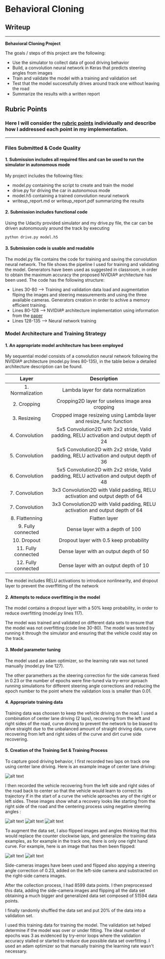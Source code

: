 
# **Behavioral Cloning**

## Writeup


---

**Behavioral Cloning Project**

The goals / steps of this project are the following:
* Use the simulator to collect data of good driving behavior
* Build, a convolution neural network in Keras that predicts steering angles from images
* Train and validate the model with a training and validation set
* Test that the model successfully drives around track one without leaving the road
* Summarize the results with a written report


[//]: # (Image References)

[image1]: /images/center.jpg "Center drive"
[image2]: /images/recovery_1.jpg "Recovery 1"
[image3]: /images/recovery_2.jpg "Recovery 2"
[image4]: /images/recovery_3.jpg "Recovery 3"
[image5]: /images/Flipped.jpg "Flipped"
[image6]: /images/unflipped.jpg "Unflipped"


## Rubric Points
### Here I will consider the [rubric points](https://review.udacity.com/#!/rubrics/432/view) individually and describe how I addressed each point in my implementation.  

---
### Files Submitted & Code Quality

#### 1. Submission includes all required files and can be used to run the simulator in autonomous mode

My project includes the following files:
* model.py containing the script to create and train the model
* drive.py for driving the car in autonomous mode
* model.h5 containing a trained convolution neural network
* writeup_report.md or writeup_report.pdf summarizing the results

#### 2. Submission includes functional code
Using the Udacity provided simulator and my drive.py file, the car can be driven autonomously around the track by executing
```sh
python drive.py model.h5
```

#### 3. Submission code is usable and readable

The model.py file contains the code for training and saving the convolution neural network. The file shows the pipeline I used for training and validating the model. Generators have been used as suggested in classroom, in order to obtain the maximum accuracy the proposed NVIDIA® architecture has been used. The code has the following structure:

* Lines 30-80 --> Training and validation data load and augmentation fliping the images and steering measurements and using the three available cameras. Generators creation in order to achive a memory efficient training.
* Lines 80-128 --> NVIDIA® architecture implementation using information from the [paper](http://images.nvidia.com/content/tegra/automotive/images/2016/solutions/pdf/end-to-end-dl-using-px.pdf)
* Lines 128-135 --> Neural network training


### Model Architecture and Training Strategy

#### 1. An appropriate model architecture has been employed

My sequential model consists of a convolution neural network following the NVIDIA® architecture (model.py lines 80-135), in the  table below a detailed architecture description can be found.

| Layer		            |     Description	        					|
|:---------------------:|:---------------------------------------------:|
| 1. Normalization      |Lambda layer for data normalization |
| 2. Cropping			|Cropping2D layer for useless image area cropping 		|
| 3. Resizeing	      	|Cropped image resizeing using Lambda layer and resize_func function|
| 4. Convolution		|5x5 Convolution2D with 2x2 stride, Valid padding, RELU activation and output depth of 24|
| 5. Convolution		|5x5 Convolution2D with 2x2 stride, Valid padding, RELU activation and output depth of 36|
| 6. Convolution		|5x5 Convolution2D with 2x2 stride, Valid padding, RELU activation and output depth of 48|
| 7. Convolution		|3x3 Convolution2D with Valid padding, RELU activation and output depth of 64|
| 7. Convolution		|3x3 Convolution2D with Valid padding, RELU activation and output depth of 64|
| 8. Flattenning        |Flatten layer|
| 9. Fully connected    |Dense layer with a depth of 100 |
| 10. Dropout           |Dropout layer with 0.5 keep probability |
| 11. Fully connected    |Dense layer with an output depth of 50 |
| 12. Fully connected    |Dense layer with an output depth of 10 |

The model includes RELU activations to introduce nonlinearity, and dropout layer to prevent the overffitting of the network 

#### 2. Attempts to reduce overfitting in the model

The model contains a dropout layer with a 50% keep probability, in order to reduce overfitting (model.py lines 117).

The model was trained and validated on different data sets to ensure that the model was not overfitting (code line 30-80). The model was tested by running it through the simulator and ensuring that the vehicle could stay on the track.

#### 3. Model parameter tuning

The model used an adam optimizer, so the learning rate was not tuned manually (model.py line 127).

The other paramethers as the steering correction for the side cameras fixed in 0.23 or the number of epochs were fine-tuned via try-error aproach running simulations for different steering angle corrections and reducing the epoch number to the point where the validation loss is smaller than 0.01.

#### 4. Appropriate training data

Training data was choosen to keep the vehicle driving on the road. I used a combination of center lane driving (2 laps), recovering from the left and right sides of the road, curve driving to prevent the network to be biased to drive straight due to the unbalanced amount of straight driving data, curve recovering from left and right sides of the curve and dirt curve side recovering.

#### 5. Creation of the Training Set & Training Process

To capture good driving behavior, I first recorded two laps on track one using center lane driving. Here is an example image of center lane driving:

![alt text][image1]

I then recorded the vehicle recovering from the left side and right sides of the road back to center so that the vehicle would learn to correct its trajectory if in the start of a curve the vehicle aproaches any of the right or left sides. These images show what a recovery looks like starting from the right side of the road and the centering process using negative steering angles :

![alt text][image2]
![alt text][image3]
![alt text][image4]

To augment the data set, I also flipped images and angles thinking that this would replace the counter clockwise laps, and generalize the training data examples, as for example in the track one, there is only one right hand curve. For example, here is an image that has then been flipped:

![alt text][image5]
![alt text][image6]

Side-cameras images have been used and flipped also appying a steering angle correction of 0.23, added on the left-side camera and substracted on the right-side camera images.

After the collection process, I had 8599 data points. I then preprocessed this data, adding the side-camera images and flipping all the data set obtaining a much bigger and generalized data set composed of 51594 data points.


I finally randomly shuffled the data set and put 20% of the data into a validation set.

I used this training data for training the model. The validation set helped determine if the model was over or under fitting. The ideal number of epochs was 3 as evidenced by try-error loops where the validation accuracy stalled or started to reduce due possible data set overfitting. I used an adam optimizer so that manually training the learning rate wasn't necessary.


```python

```
